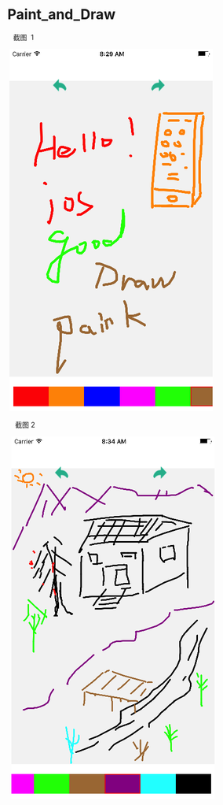 # Paint_and_Draw
    
    截图  1
          
          
  ![image](https://github.com/feibaichen/Paint_and_Draw/blob/master/1.png)     
            
     截图 2   
           
           
   ![image](https://github.com/feibaichen/Paint_and_Draw/blob/master/2.png)
